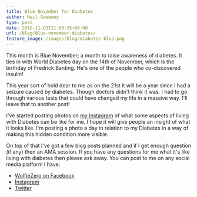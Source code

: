```yaml
---
title: Blue November for Diabetes
author: Neil Sweeney
type: post
date: 2016-11-03T21:00:35+00:00
url: /blog/blue-november-diabetes/
feature_image: /images/blog/diabetes-blue.png
---
```


This month is Blue November; a month to raise awareness of diabetes. It ties in with World Diabetes day on the 14th of November, which is the birthday of Fredrick Banting. He's one of the people who co-discovered insulin!

This year sort of hold dear to me as on the 21st it will be a year since I had a seizure caused by diabetes. Though doctors didn't think it was. I had to go through various tests that could have changed my life in a massive way. I'll leave that to another post!

I've started posting photos on [my Instagram][1] of what some aspects of living with Diabetes can be like for me. I hope it will give people an insight of what it looks like. I'm posting a photo a day in relation to my Diabetes in a way of making this hidden condition more visible.

On top of that I've got a few blog posts planned and if I get enough question (if any) then an AMA session. If you have any questions for me what it's like living with diabetes then please ask away. You can post to me on any social media platform I have:

  * [WolfieZero on Facebook][2]
  * [Instagram][1]
  * [Twitter][3]


 [1]: https://www.instagram.com/wolfiezero/
 [2]: https://www.facebook.com/WolfieZero/
 [3]: https://twitter.com/WolfieZero/
